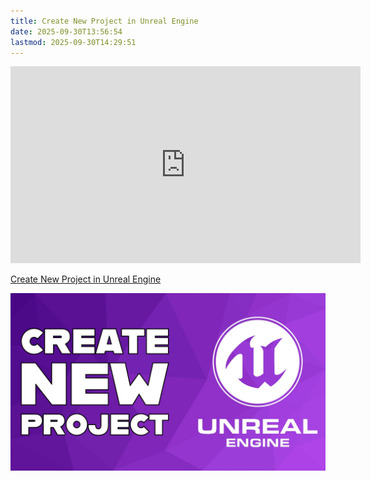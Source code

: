 ```yaml
---
title: Create New Project in Unreal Engine
date: 2025-09-30T13:56:54
lastmod: 2025-09-30T14:29:51
---
```


<div class="video-grid">

<div class="iframe-16-9-container">
<iframe class="youTubeIframe" width="560" height="315" src="https://www.youtube.com/embed/N9ckBjor_t8?rel=0" title="YouTube video player" frameborder="0" allow="accelerometer; autoplay; clipboard-write; encrypted-media; gyroscope; picture-in-picture; web-share" allowfullscreen></iframe>
</div>

</div>

[Create New Project in Unreal Engine](https://youtu.be/N9ckBjor_t8)

[![Create New Project in Unreal Engine](./attachments/create-new-project-unreal-engine.jpg)](https://youtu.be/N9ckBjor_t8)
